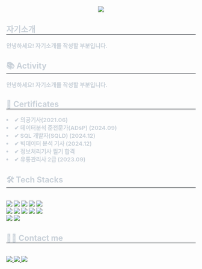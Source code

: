 <div align= "center">
    <img src="https://capsule-render.vercel.app/api?type=venom&color=auto&height=180&text=Hello!%20Welcome%20to%20my%20Github!&animation=fadeIn&fontColor=00ffe1&fontSize=60" />
    </div>
    <div style="text-align: left;"> 
    <h2 style="border-bottom: 1px solid #21262d; color: #c9d1d9;"> 자기소개 </h2>  
    <div style="font-weight: 700; font-size: 15px; text-align: left; color: #c9d1d9;"> 안녕하세요! 자기소개를 작성할 부분입니다.</li> </div> 
    </div>
    <h2 style="border-bottom: 1px solid #21262d; color: #c9d1d9;"> 📚 Activity </h2>  
    <div style="font-weight: 700; font-size: 15px; text-align: left; color: #c9d1d9;"> 안녕하세요! 자기소개를 작성할 부분입니다.</li> </div> 
    </div>
    <h2 style="border-bottom: 1px solid #21262d; color: #c9d1d9;"> 🪪 Certificates </h2>
    <div style="font-weight: 700; font-size: 15px; text-align: left; color: #c9d1d9;">
<!--     <ul style="list-style-type: none; padding: 0; margin: 0;"> -->
        <li>✔ 의공기사(2021.06)</li>
        <li>✔ 데이터분석 준전문가(ADsP) (2024.09)</li>
        <li>✔ SQL 개발자(SQLD) (2024.12)</li>
        <li>✔ 빅데이터 분석 기사 (2024.12)</li>
        <li>✔ 정보처리기사 필기 합격 </li>
        <li>✔ 유통관리사 2급 (2023.09) </li>
        </ul></div>
    </div>
    </div>
    <div style="text-align: left;">
    <h2 style="border-bottom: 1px solid #21262d; color: #c9d1d9;"> 🛠️ Tech Stacks </h2> <br> 
    <div style="margin: ; text-align: left;" "text-align: left;"> <img src="https://img.shields.io/badge/Github-181717?style=plastic&logo=Github&logoColor=white">
          <img src="https://img.shields.io/badge/Python-3776AB?style=plastic&logo=Python&logoColor=white">
          <img src="https://img.shields.io/badge/PyTorch-EE4C2C?style=plastic&logo=PyTorch&logoColor=white">
          <img src="https://img.shields.io/badge/Oracle-F80000?style=plastic&logo=Oracle&logoColor=white">
          <img src="https://img.shields.io/badge/Keras-D00000?style=plastic&logo=Keras&logoColor=white">
          <br/><img src="https://img.shields.io/badge/Tensorflow-FF6F00?style=plastic&logo=Tensorflow&logoColor=white">
          <img src="https://img.shields.io/badge/Selenium-43B02A?style=plastic&logo=Selenium&logoColor=white">
          <img src="https://img.shields.io/badge/Linux-FCC624?style=plastic&logo=Linux&logoColor=white">
          <img src="https://img.shields.io/badge/Notion-000000?style=plastic&logo=Notion&logoColor=white">
          <img src="https://img.shields.io/badge/MariaDB-003545?style=plastic&logo=MariaDB&logoColor=white">
          <br/><img src="https://img.shields.io/badge/Matlab-0076a8?style=plastic&logo=Matlab&logoColor=white">
          <img src="https://img.shields.io/badge/MongoDB-47A248?style=plastic&logo=MongoDB&logoColor=white">
          </div>
    </div>
    <div style="text-align: left;">
    <h2 style="border-bottom: 1px solid #21262d; color: #c9d1d9;"> 🧑‍💻 Contact me </h2> <br> 
    <div style="text-align: left;"> <a href=https://dongledongle.tistory.com/> <img src="https://img.shields.io/badge/Tistory-000000?style=plastic&logo=Tistory&logoColor=white&link=https://dongledongle.tistory.com/"> </a>
         <a href=dhy1998@khu.ac.kr> <img src="https://img.shields.io/badge/Notion-000000?style=plastic&logo=Notion&logoColor=white&link=dhy1998@khu.ac.kr"> </a>
         <a href=mailto:dh1998y@gmail.com> <img src="https://img.shields.io/badge/Gmail-EA4335?style=plastic&logo=Gmail&logoColor=white&link=mailto:dh1998y@gmail.com"> </a>
          </div>  <br> 
    <div style="text-align: left;">  </div> 
    </div>
    
